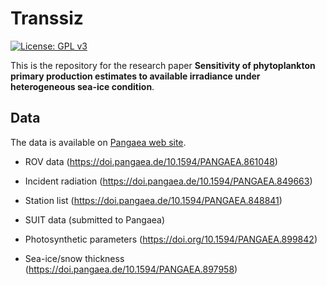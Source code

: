 # Transsiz

[![License: GPL v3](https://img.shields.io/badge/License-GPLv3-blue.svg)](https://www.gnu.org/licenses/gpl-3.0)

This is the repository for the research paper **Sensitivity of phytoplankton primary production estimates to available irradiance under heterogeneous sea-ice condition**.

## Data

The data is available on [Pangaea web site](https://www.pangaea.de/).

- ROV data (https://doi.pangaea.de/10.1594/PANGAEA.861048)

- Incident radiation (https://doi.pangaea.de/10.1594/PANGAEA.849663)

- Station list (https://doi.pangaea.de/10.1594/PANGAEA.848841)

- SUIT data (submitted to Pangaea)

- Photosynthetic parameters (https://doi.org/10.1594/PANGAEA.899842)

- Sea-ice/snow thickness (https://doi.pangaea.de/10.1594/PANGAEA.897958)